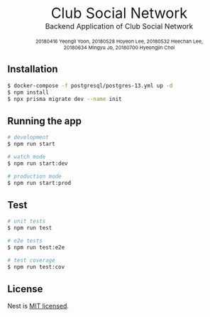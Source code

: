 <div style="font-size:32px" align="center">Club Social Network</div>
<div style="font-size:16px" align="center">
Backend Application of Club Social Network
</div>
<br>
<div style="font-size:11px" align="center">
<span>20180416 Yeongil Yoon</span>,
<span>20180528 Hoyeon Lee</span>,
<span>20180532 Heechan Lee</span>,<br>
<span>20180634 Mingyu Jo</span>,
<span>20180700 Hyeongjin Choi</span>
</div>

## Installation

```bash
$ docker-compose -f postgresql/postgres-13.yml up -d
$ npm install
$ npx prisma migrate dev --name init
```

## Running the app

```bash
# development
$ npm run start

# watch mode
$ npm run start:dev

# production mode
$ npm run start:prod
```

## Test

```bash
# unit tests
$ npm run test

# e2e tests
$ npm run test:e2e

# test coverage
$ npm run test:cov
```

## License

Nest is [MIT licensed](LICENSE).
